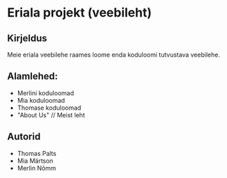 # Eriala projekt (veebileht)

## Kirjeldus

Meie eriala veebilehe raames loome enda koduloomi tutvustava veebilehe.

## Alamlehed:

- Merlini koduloomad
- Mia koduloomad
- Thomase koduloomad
- "About Us" // Meist leht

## Autorid

- Thomas Palts
- Mia Märtson
- Merlin Nõmm


